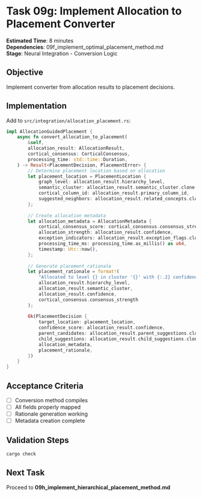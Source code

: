 # Task 09g: Implement Allocation to Placement Converter

**Estimated Time**: 8 minutes  
**Dependencies**: 09f_implement_optimal_placement_method.md  
**Stage**: Neural Integration - Conversion Logic

## Objective
Implement converter from allocation results to placement decisions.

## Implementation

Add to `src/integration/allocation_placement.rs`:
```rust
impl AllocationGuidedPlacement {
    async fn convert_allocation_to_placement(
        &self,
        allocation_result: AllocationResult,
        cortical_consensus: CorticalConsensus,
        processing_time: std::time::Duration,
    ) -> Result<PlacementDecision, PlacementError> {
        // Determine placement location based on allocation
        let placement_location = PlacementLocation {
            graph_level: allocation_result.hierarchy_level,
            semantic_cluster: allocation_result.semantic_cluster.clone(),
            cortical_column_id: allocation_result.primary_column_id,
            suggested_neighbors: allocation_result.related_concepts.clone(),
        };
        
        // Create allocation metadata
        let allocation_metadata = AllocationMetadata {
            cortical_consensus_score: cortical_consensus.consensus_strength,
            allocation_strength: allocation_result.confidence,
            exception_indicators: allocation_result.exception_flags.clone(),
            processing_time_ms: processing_time.as_millis() as u64,
            timestamp: Utc::now(),
        };
        
        // Generate placement rationale
        let placement_rationale = format!(
            "Allocated to level {} in cluster '{}' with {:.2} confidence based on cortical consensus {:.2}",
            allocation_result.hierarchy_level,
            allocation_result.semantic_cluster,
            allocation_result.confidence,
            cortical_consensus.consensus_strength
        );
        
        Ok(PlacementDecision {
            target_location: placement_location,
            confidence_score: allocation_result.confidence,
            parent_candidates: allocation_result.parent_suggestions.clone(),
            child_suggestions: allocation_result.child_suggestions.clone(),
            allocation_metadata,
            placement_rationale,
        })
    }
}
```

## Acceptance Criteria
- [ ] Conversion method compiles
- [ ] All fields properly mapped
- [ ] Rationale generation working
- [ ] Metadata creation complete

## Validation Steps
```bash
cargo check
```

## Next Task
Proceed to **09h_implement_hierarchical_placement_method.md**